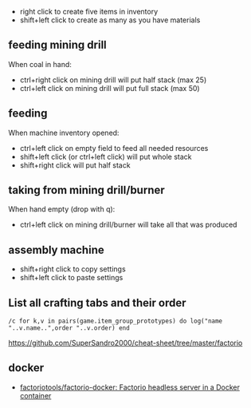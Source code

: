 - right click to create five items in inventory
- shift+left click to create as many as you have materials

## feeding mining drill

When coal in hand:

- ctrl+right click on mining drill will put half stack (max 25)
- ctrl+left click on mining drill will put full stack (max 50)

## feeding

When machine inventory opened:

- ctrl+left click on empty field to feed all needed resources
- shift+left click (or ctrl+left click) will put whole stack
- shift+right click will put half stack

## taking from mining drill/burner

When hand empty (drop with q):

- ctrl+left click on mining drill/burner will take all that was produced

## assembly machine

- shift+right click to copy settings
- shift+left click to paste settings

## List all crafting tabs and their order

`/c for k,v in pairs(game.item_group_prototypes) do log("name "..v.name..",order "..v.order) end`

https://github.com/SuperSandro2000/cheat-sheet/tree/master/factorio

## docker

- [factoriotools/factorio-docker: Factorio headless server in a Docker container](https://github.com/factoriotools/factorio-docker/)
